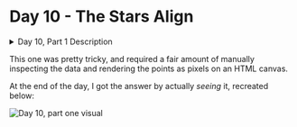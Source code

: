 # Day 10 - The Stars Align

<details>
    <summary>Day 10, Part 1 Description</summary>
    <h2>--- Day 10: The Stars Align ---</h2><p>It's no use; your navigation system simply isn't capable of providing <span title="At the iceberg, use any lane to turn left. Then, swim for eight thousand miles.">walking directions</span> in the arctic circle, and certainly not in 1018.</p>
<p>The Elves suggest an alternative. In times like these, North Pole rescue operations will arrange points of light in the sky to guide missing Elves back to base. Unfortunately, the message is easy to miss: the points move slowly enough that it takes hours to align them, but have so much momentum that they only stay aligned for a second. If you blink at the wrong time, it might be hours before another message appears.</p>
<p>You can see these points of light floating in the distance, and record their position in the sky and their velocity, the relative change in position per second (your puzzle input). The coordinates are all given from your perspective; given enough time, those positions and velocities will move the points into a cohesive message!</p>
<p>Rather than wait, you decide to fast-forward the process and calculate what the points will eventually spell.</p>
<p>For example, suppose you note the following points:</p>
<pre><code>position=&lt; 9,  1&gt; velocity=&lt; 0,  2&gt;
position=&lt; 7,  0&gt; velocity=&lt;-1,  0&gt;
position=&lt; 3, -2&gt; velocity=&lt;-1,  1&gt;
position=&lt; 6, 10&gt; velocity=&lt;-2, -1&gt;
position=&lt; 2, -4&gt; velocity=&lt; 2,  2&gt;
position=&lt;-6, 10&gt; velocity=&lt; 2, -2&gt;
position=&lt; 1,  8&gt; velocity=&lt; 1, -1&gt;
position=&lt; 1,  7&gt; velocity=&lt; 1,  0&gt;
position=&lt;-3, 11&gt; velocity=&lt; 1, -2&gt;
position=&lt; 7,  6&gt; velocity=&lt;-1, -1&gt;
position=&lt;-2,  3&gt; velocity=&lt; 1,  0&gt;
position=&lt;-4,  3&gt; velocity=&lt; 2,  0&gt;
position=&lt;10, -3&gt; velocity=&lt;-1,  1&gt;
position=&lt; 5, 11&gt; velocity=&lt; 1, -2&gt;
position=&lt; 4,  7&gt; velocity=&lt; 0, -1&gt;
position=&lt; 8, -2&gt; velocity=&lt; 0,  1&gt;
position=&lt;15,  0&gt; velocity=&lt;-2,  0&gt;
position=&lt; 1,  6&gt; velocity=&lt; 1,  0&gt;
position=&lt; 8,  9&gt; velocity=&lt; 0, -1&gt;
position=&lt; 3,  3&gt; velocity=&lt;-1,  1&gt;
position=&lt; 0,  5&gt; velocity=&lt; 0, -1&gt;
position=&lt;-2,  2&gt; velocity=&lt; 2,  0&gt;
position=&lt; 5, -2&gt; velocity=&lt; 1,  2&gt;
position=&lt; 1,  4&gt; velocity=&lt; 2,  1&gt;
position=&lt;-2,  7&gt; velocity=&lt; 2, -2&gt;
position=&lt; 3,  6&gt; velocity=&lt;-1, -1&gt;
position=&lt; 5,  0&gt; velocity=&lt; 1,  0&gt;
position=&lt;-6,  0&gt; velocity=&lt; 2,  0&gt;
position=&lt; 5,  9&gt; velocity=&lt; 1, -2&gt;
position=&lt;14,  7&gt; velocity=&lt;-2,  0&gt;
position=&lt;-3,  6&gt; velocity=&lt; 2, -1&gt;
</code></pre>
<p>Each line represents one point. Positions are given as <code>&lt;X, Y&gt;</code> pairs: X represents how far left (negative) or right (positive) the point appears, while Y represents how far up (negative) or down (positive) the point appears.</p>
<p>At <code>0</code> seconds, each point has the position given. Each second, each point's velocity is added to its position. So, a point with velocity <code>&lt;1, -2&gt;</code> is moving to the right, but is moving upward twice as quickly. If this point's initial position were <code>&lt;3, 9&gt;</code>, after <code>3</code> seconds, its position would become <code>&lt;6, 3&gt;</code>.</p>
<p>Over time, the points listed above would move like this:</p>
<pre><code>Initially:
........#.............
................#.....
.........#.#..#.......
......................
#..........#.#.......#
...............#......
....#.................
..#.#....#............
.......#..............
......#...............
...#...#.#...#........
....#..#..#.........#.
.......#..............
...........#..#.......
#...........#.........
...#.......#..........

After 1 second:
......................
......................
..........#....#......
........#.....#.......
..#.........#......#..
......................
......#...............
....##.........#......
......#.#.............
.....##.##..#.........
........#.#...........
........#...#.....#...
..#...........#.......
....#.....#.#.........
......................
......................

After 2 seconds:
......................
......................
......................
..............#.......
....#..#...####..#....
......................
........#....#........
......#.#.............
.......#...#..........
.......#..#..#.#......
....#....#.#..........
.....#...#...##.#.....
........#.............
......................
......................
......................

After 3 seconds:
......................
......................
......................
......................
......#...#..###......
......#...#...#.......
......#...#...#.......
......#####...#.......
......#...#...#.......
......#...#...#.......
......#...#...#.......
......#...#..###......
......................
......................
......................
......................

After 4 seconds:
......................
......................
......................
............#.........
........##...#.#......
......#.....#..#......
.....#..##.##.#.......
.......##.#....#......
...........#....#.....
..............#.......
....#......#...#......
.....#.....##.........
...............#......
...............#......
......................
......................
</code></pre>
<p>After 3 seconds, the message appeared briefly: <code><em>HI</em></code>. Of course, your message will be much longer and will take many more seconds to appear.</p>
<p><em>What message will eventually appear in the sky?</em></p>
</details>

This one was pretty tricky, and required a fair amount of manually inspecting the data
and rendering the points as pixels on an HTML canvas.

At the end of the day, I got the answer by actually _seeing_ it, recreated below:

![Day 10, part one visual](/assets/img/day-10-visualization.gif)
